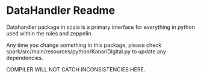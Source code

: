 # DataHandler Readme

Datahandler  package in scala is a primary interface for everything in python used within the rules and zeppelin.

Any time you change something in this package, please check  spark/src/main/resources/python/KanariDigital.py to update any dependencies.

COMPILER WILL NOT CATCH INCONSISTENCIES HERE.